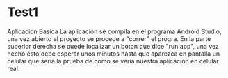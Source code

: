# Test1
Aplicacion Basica
La aplicación se compila en el programa Android Studio, una vez abierto el proyecto se procede a "correr" el progra. En la parte superior derecha se puede localizar
un boton que dice "run app", una vez hecho ésto debe esperar unos minutos hasta que aparezca en pantalla un celular que sería  la prueba de como se vería nuestra aplicación en 
celular real.
